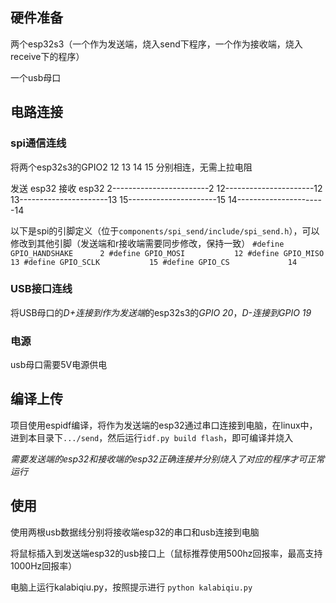 ## 硬件准备

两个esp32s3（一个作为发送端，烧入send下程序，一个作为接收端，烧入receive下的程序）

一个usb母口

## 电路连接

### spi通信连线

将两个esp32s3的GPIO2 12 13 14 15 分别相连，无需上拉电阻

发送 esp32      接收 esp32
2------------------------2
12----------------------12
13----------------------13
15----------------------15
14----------------------14

以下是spi的引脚定义（位于`components/spi_send/include/spi_send.h`），可以修改到其他引脚（发送端和r接收端需要同步修改，保持一致）
`
#define GPIO_HANDSHAKE      2
#define GPIO_MOSI           12
#define GPIO_MISO           13
#define GPIO_SCLK           15
#define GPIO_CS             14
`

### USB接口连线

将USB母口的*D+*连接到作为*发送端*的esp32s3的*GPIO 20*，*D-*连接到*GPIO 19*

### 电源

usb母口需要5V电源供电

## 编译上传

项目使用espidf编译，将作为发送端的esp32通过串口连接到电脑，在linux中，进到本目录下`.../send`，然后运行`idf.py build flash`，即可编译并烧入

*需要发送端的esp32和接收端的esp32正确连接并分别烧入了对应的程序才可正常运行*

## 使用

使用两根usb数据线分别将接收端esp32的串口和usb连接到电脑

将鼠标插入到发送端esp32的usb接口上（鼠标推荐使用500hz回报率，最高支持1000Hz回报率）

电脑上运行kalabiqiu.py，按照提示进行
`python kalabiqiu.py`
